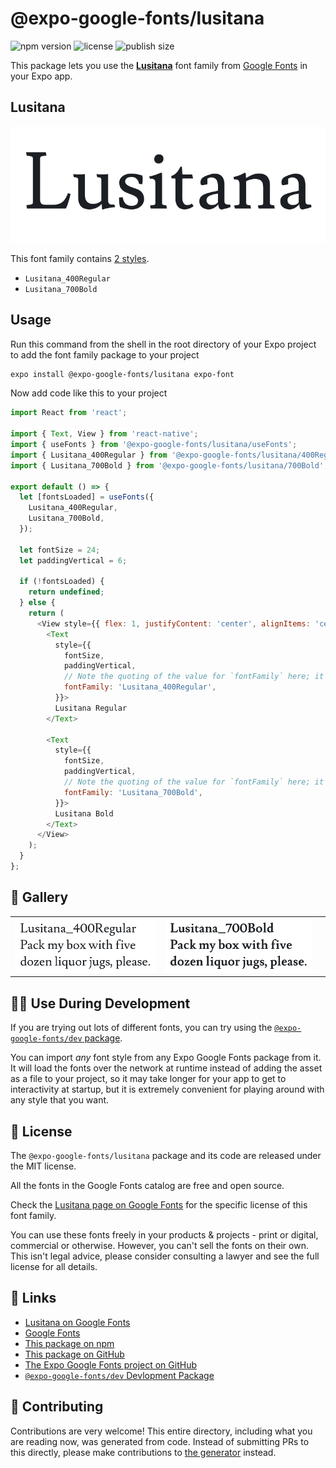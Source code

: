 # @expo-google-fonts/lusitana

![npm version](https://flat.badgen.net/npm/v/@expo-google-fonts/lusitana)
![license](https://flat.badgen.net/github/license/expo/google-fonts)
![publish size](https://flat.badgen.net/packagephobia/install/@expo-google-fonts/lusitana)

This package lets you use the [**Lusitana**](https://fonts.google.com/specimen/Lusitana) font family from [Google Fonts](https://fonts.google.com/) in your Expo app.

## Lusitana

![Lusitana](./font-family.png)

This font family contains [2 styles](#-gallery).

- `Lusitana_400Regular`
- `Lusitana_700Bold`

## Usage

Run this command from the shell in the root directory of your Expo project to add the font family package to your project
```sh
expo install @expo-google-fonts/lusitana expo-font
```

Now add code like this to your project
```js
import React from 'react';

import { Text, View } from 'react-native';
import { useFonts } from '@expo-google-fonts/lusitana/useFonts';
import { Lusitana_400Regular } from '@expo-google-fonts/lusitana/400Regular';
import { Lusitana_700Bold } from '@expo-google-fonts/lusitana/700Bold';

export default () => {
  let [fontsLoaded] = useFonts({
    Lusitana_400Regular,
    Lusitana_700Bold,
  });

  let fontSize = 24;
  let paddingVertical = 6;

  if (!fontsLoaded) {
    return undefined;
  } else {
    return (
      <View style={{ flex: 1, justifyContent: 'center', alignItems: 'center' }}>
        <Text
          style={{
            fontSize,
            paddingVertical,
            // Note the quoting of the value for `fontFamily` here; it expects a string!
            fontFamily: 'Lusitana_400Regular',
          }}>
          Lusitana Regular
        </Text>

        <Text
          style={{
            fontSize,
            paddingVertical,
            // Note the quoting of the value for `fontFamily` here; it expects a string!
            fontFamily: 'Lusitana_700Bold',
          }}>
          Lusitana Bold
        </Text>
      </View>
    );
  }
};

```

## 🔡 Gallery


||||
|-|-|-|
|![Lusitana_400Regular](./Lusitana_400Regular.ttf.png)|![Lusitana_700Bold](./Lusitana_700Bold.ttf.png)|||


## 👩‍💻 Use During Development

If you are trying out lots of different fonts, you can try using the [`@expo-google-fonts/dev` package](https://github.com/expo/google-fonts/tree/master/font-packages/dev#readme).

You can import *any* font style from any Expo Google Fonts package from it. It will load the fonts
over the network at runtime instead of adding the asset as a file to your project, so it may take longer
for your app to get to interactivity at startup, but it is extremely convenient
for playing around with any style that you want.

## 📖 License

The `@expo-google-fonts/lusitana` package and its code are released under the MIT license.

All the fonts in the Google Fonts catalog are free and open source.

Check the [Lusitana page on Google Fonts](https://fonts.google.com/specimen/Lusitana) for the specific license of this font family.

You can use these fonts freely in your products & projects - print or digital, commercial or otherwise. However, you can't sell the fonts on their own. This isn't legal advice, please consider consulting a lawyer and see the full license for all details.

## 🔗 Links

- [Lusitana on Google Fonts](https://fonts.google.com/specimen/Lusitana)
- [Google Fonts](https://fonts.google.com/)
- [This package on npm](https://www.npmjs.com/package/@expo-google-fonts/lusitana)
- [This package on GitHub](https://github.com/expo/google-fonts/tree/master/font-packages/lusitana)
- [The Expo Google Fonts project on GitHub](https://github.com/expo/google-fonts)
- [`@expo-google-fonts/dev` Devlopment Package](https://github.com/expo/google-fonts/tree/master/font-packages/dev)

## 🤝 Contributing

Contributions are very welcome! This entire directory, including what you are reading now, was generated from code. Instead of submitting PRs to this directly, please make contributions to [the generator](https://github.com/expo/google-fonts/tree/master/packages/generator) instead.
